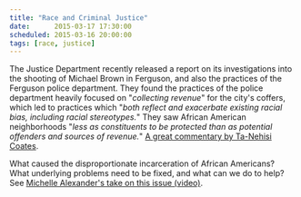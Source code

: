 ```yaml
---
title: "Race and Criminal Justice"
date:      2015-03-17 17:30:00
scheduled: 2015-03-16 20:00:00
tags: [race, justice]
---
```

The Justice Department recently released a report on its investigations into the shooting of Michael Brown in Ferguson, and also the practices of the Ferguson police department. They found the practices of the police department heavily focused on "*collecting revenue*" for the city's coffers, which led to practices which "*both reflect and exacerbate existing racial bias, including racial stereotypes.*" They saw African American neighborhoods "*less as constituents to be protected than as potential offenders and sources of revenue.*" [A great commentary by Ta-Nehisi Coates](http://www.theatlantic.com/politics/archive/2015/03/The-Gangsters-Of-Ferguson/386893/).

What caused the disproportionate incarceration of African Americans? What underlying problems need to be fixed, and what can we do to help? See [Michelle Alexander's take on this issue (video)](https://www.youtube.com/watch?v=FzXjgZe5sZg).
